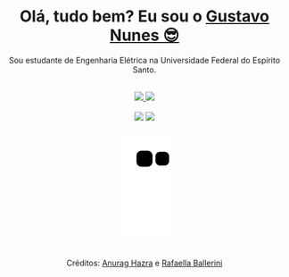 <div align="center">
  <h1>Olá, tudo bem? Eu sou o <a href="https://www.linkedin.com/in/gustavonlopes/">Gustavo Nunes 😎</a></h1>
  <p>Sou estudante de Engenharia Elétrica na Universidade Federal do Espírito Santo.</p>
</div>

<br>

<div align="center">
  <a href="https://github.com/guxtaavo">
    <img src="https://github-readme-stats.vercel.app/api?username=guxtaavo&show_icons=true" />
    <img height="150em" src="https://github-readme-stats.vercel.app/api/top-langs/?username=guxtaavo&theme=dracula&hide_border=false&&layout=compact"/>
  </a>
</div>

<br>

<div align="center">
  <a href="https://www.linkedin.com/in/gustavonlopes/" target="_blank"><img src="https://img.shields.io/badge/-LinkedIn-%230077B5?style=for-the-badge&logo=linkedin&logoColor=dracula" target="_blank"></a> 
  <a href="mailto:gustaavo.nunesdev@gmail.com"><img src="https://img.shields.io/badge/-Gmail-%23333?style=for-the-badge&logo=gmail&logoColor=white" target="_blank"></a>
</div>

<br>

<div align="center">
  <img src="https://github.com/guxtaavo/guxtaavo/blob/output/github-contribution-grid-snake.svg" />
</div>

<br>

<div align="center">
  <p>Créditos: <a href="https://github.com/anuraghazra/github-readme-stats">Anurag Hazra</a> e <a href="https://github.com/rafaballerini">Rafaella Ballerini</a></p>
</div>
